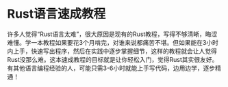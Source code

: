 # Rust语言速成教程

许多人觉得“Rust语言太难”，很大原因是现有的Rust教程，写得不够清晰，晦涩难懂。学一本教程如果要花3个月啃完，对谁来说都痛苦不堪。但如果能在3小时内上手，快速写出程序，然后在实践中逐步掌握细节，这样的教程就会让人觉得Rust没那么难。这本速成教程的目标就是让你轻松入门，觉得Rust其实很友好。有其他语言编程经验的人，可能只需3-6小时就能上手写代码，边用边学，逐步精通！